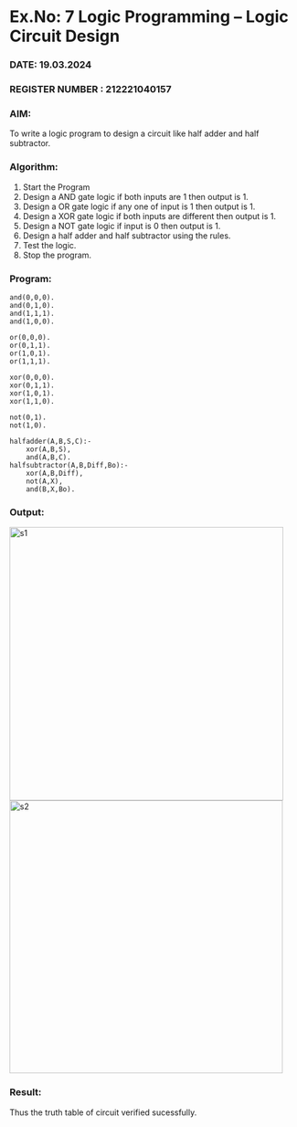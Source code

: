 # Ex.No: 7  Logic Programming –  Logic Circuit Design
### DATE: 19.03.2024                                                                           
### REGISTER NUMBER : 212221040157
### AIM: 
To write a logic program to design a circuit like half adder and half subtractor.
###  Algorithm:
1. Start the Program
2. Design a AND gate logic if both inputs are 1 then output is 1.
3. Design a OR gate logic if any one of input is 1 then output is 1.
4. Design a XOR gate logic if both inputs are different then output is 1.
5. Design a NOT gate logic if input is 0 then output is 1.
6. Design a half adder and half subtractor using the rules.
7. Test the logic.
8. Stop the program.

### Program:

```
and(0,0,0).
and(0,1,0).
and(1,1,1).
and(1,0,0).

or(0,0,0).
or(0,1,1).
or(1,0,1).
or(1,1,1).

xor(0,0,0).
xor(0,1,1).
xor(1,0,1).
xor(1,1,0).

not(0,1).
not(1,0).

halfadder(A,B,S,C):-
    xor(A,B,S),
    and(A,B,C).
halfsubtractor(A,B,Diff,Bo):-
    xor(A,B,Diff),
    not(A,X),
    and(B,X,Bo).
```

### Output:

<img width="479" alt="s1" src="https://github.com/SmritiManikand/AI_Lab_2023-24/assets/113674204/09b3f67f-b7e6-47a1-b3a4-8f844d0331dd">

<img width="478" alt="s2" src="https://github.com/SmritiManikand/AI_Lab_2023-24/assets/113674204/7774a360-2c84-417a-9652-2b2e4ac1a334">

### Result:
Thus the truth table of circuit verified sucessfully.
